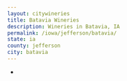 ```yaml
---
layout: citywineries
title: Batavia Wineries
description: Wineries in Batavia, IA
permalink: /iowa/jefferson/batavia/
state: ia
county: jefferson
city: batavia
---
```

-
